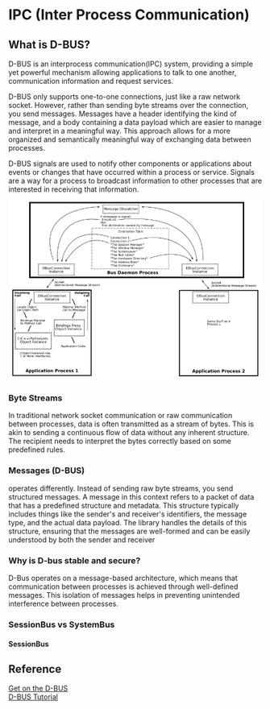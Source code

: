 # IPC (Inter Process Communication)
## What is D-BUS?
D-BUS is an interprocess communication(IPC) system, providing a simple yet powerful mechanism allowing applications to talk to one another, communication information and request services. 

 D-BUS only supports one-to-one connections, just like a raw network socket. However, rather than sending byte streams over the connection, you send messages. Messages have a header identifying the kind of message, and a body containing a data payload which are easier to manage and interpret in a meaningful way. This approach allows for a more organized and semantically meaningful way of exchanging data between processes.

D-BUS signals are used to notify other components or applications about events or changes that have occurred within a process or service. Signals are a way for a process to broadcast information to other processes that are interested in receiving that information. 

![D-BUS](./imgs/D-BUS.png)
### Byte Streams
 In traditional network socket communication or raw communication between processes, data is often transmitted as a stream of bytes. This is akin to sending a continuous flow of data without any inherent structure. The recipient needs to interpret the bytes correctly based on some predefined rules.

 ### Messages (D-BUS)
 operates differently. Instead of sending raw byte streams, you send structured messages. A message in this context refers to a packet of data that has a predefined structure and metadata. This structure typically includes things like the sender's and receiver's identifiers, the message type, and the actual data payload. The library handles the details of this structure, ensuring that the messages are well-formed and can be easily understood by both the sender and receiver

 ### Why is D-bus stable and secure?
 D-Bus operates on a message-based architecture, which means that communication between processes is achieved through well-defined messages. This isolation of messages helps in preventing unintended interference between processes.

 ### SessionBus vs SystemBus
 #### SessionBus
 


## Reference
[Get on the D-BUS](https://www.linuxjournal.com/article/7744)  
[D-BUS Tutorial](https://dbus.freedesktop.org/doc/dbus-tutorial.html#meta)
